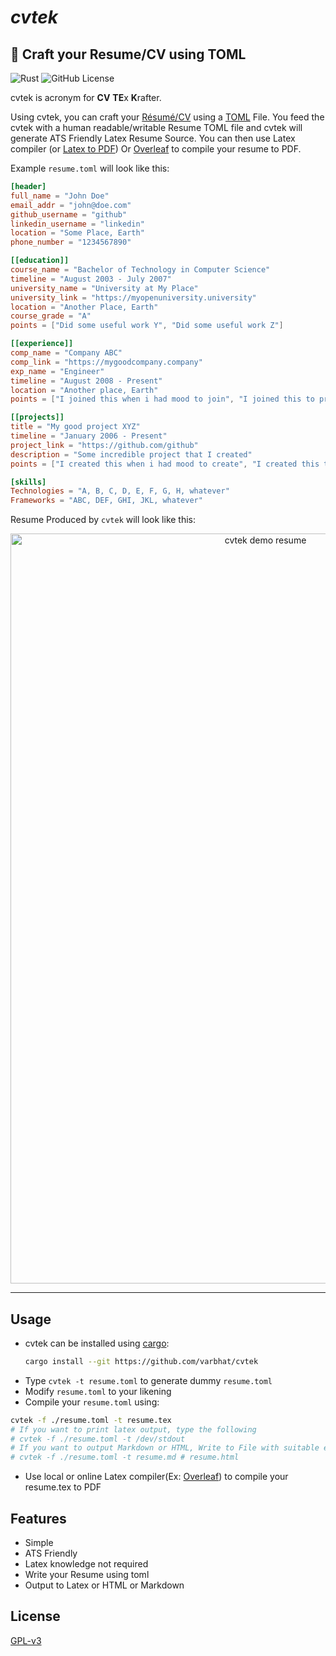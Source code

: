 # *cvtek*
## 📄 Craft your Resume/CV using TOML

![Rust](https://img.shields.io/badge/rust-%23000000.svg?logo=rust)
![GitHub License](https://img.shields.io/github/license/varbhat/cvtek?logoColor=violet)

cvtek is acronym for **CV** **TE**x **K**rafter.

Using cvtek, you can craft your [Résumé/CV](https://en.wikipedia.org/wiki/R%C3%A9sum%C3%A9) using a [TOML](https://toml.io) File. You feed the cvtek with a human readable/writable Resume TOML file and cvtek will generate ATS Friendly Latex Resume Source. You can then use Latex compiler (or [Latex to PDF](https://github.com/xu-cheng/latex-action)) Or [Overleaf](https://www.overleaf.com/) to compile your resume to PDF.

Example `resume.toml` will look like this:

```toml
[header]
full_name = "John Doe"
email_addr = "john@doe.com"
github_username = "github"
linkedin_username = "linkedin"
location = "Some Place, Earth"
phone_number = "1234567890"

[[education]]
course_name = "Bachelor of Technology in Computer Science"
timeline = "August 2003 - July 2007"
university_name = "University at My Place"
university_link = "https://myopenuniversity.university"
location = "Another Place, Earth"
course_grade = "A"
points = ["Did some useful work Y", "Did some useful work Z"]

[[experience]]
comp_name = "Company ABC"
comp_link = "https://mygoodcompany.company"
exp_name = "Engineer"
timeline = "August 2008 - Present"
location = "Another place, Earth"
points = ["I joined this when i had mood to join", "I joined this to prove myself", "I achieved ABC here"]

[[projects]]
title = "My good project XYZ"
timeline = "January 2006 - Present"
project_link = "https://github.com/github"
description = "Some incredible project that I created"
points = ["I created this when i had mood to create", "I created this to prove myself"]

[skills]
Technologies = "A, B, C, D, E, F, G, H, whatever"
Frameworks = "ABC, DEF, GHI, JKL, whatever"

```

Resume Produced by `cvtek` will look like this:

<p align="center">
<img src="https://raw.githubusercontent.com/varbhat/cvtek/main/assets/democv.png" alt="cvtek demo resume" width=800 height=1200 />
</p>
<hr>

## Usage
- cvtek can be installed using [cargo](https://github.com/rust-lang/cargo):
  ```bash
  cargo install --git https://github.com/varbhat/cvtek
  ```
- Type `cvtek -t resume.toml` to generate dummy `resume.toml`
- Modify `resume.toml` to your likening
- Compile your `resume.toml` using:
```bash
cvtek -f ./resume.toml -t resume.tex
# If you want to print latex output, type the following
# cvtek -f ./resume.toml -t /dev/stdout
# If you want to output Markdown or HTML, Write to File with suitable extension
# cvtek -f ./resume.toml -t resume.md # resume.html
```

- Use local or online Latex compiler(Ex: [Overleaf](https://www.overleaf.com/)) to compile your resume.tex to PDF

## Features
- Simple
- ATS Friendly
- Latex knowledge not required
- Write your Resume using toml
- Output to Latex or HTML or Markdown

## License
[GPL-v3](LICENSE)
